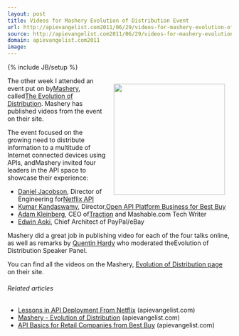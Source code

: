 ```yaml
---
layout: post
title: Videos for Mashery Evolution of Distribution Event
url: http://apievangelist.com2011/06/29/videos-for-mashery-evolution-of-distribution-event/
source: http://apievangelist.com2011/06/29/videos-for-mashery-evolution-of-distribution-event/
domain: apievangelist.com2011
image: 
---
```

{% include JB/setup %}
<a title="Evolution of Distribution" href="http://mashery.com/events/eod.html"><img style="padding: 15px;" src="http://kinlane-productions.s3.amazonaws.com/events/evolution-of-distribution/mashery-evolution-of-distribution-event-1.png" alt="" width="250" align="right" /></a>The other week I attended an event put on by<a title="Mashery" href="http://www.mashery.com/">Mashery</a>, called<a title="Evolution of Distribution" href="http://mashery.com/events/eod.html">The Evolution of Distribution</a>. Mashery has published videos from the event on their site.<p></p>
The event focused on the growing need to distribute information to a multitude of Internet connected devices using APIs, andMashery invited four leaders in the API space to showcase their experience:
<ul class="mainlist">
	<li><a title="Daniel Jacobsen" href="http://twitter.com/#!/daniel_jacobson">Daniel Jacobson</a>, Director of Engineering for<a title="Netflix API" href="http://developer.netflix.com/">Netflix API</a></li>
	<li><a title="Kumar Kandaswamy" href="http://twitter.com/#!/Kumar_K">Kumar Kandaswamy</a>, Director,<a title="Open API Platform Business for Best Buy" href="http://www.bbyopen.com/">Open API Platform Business for Best Buy</a></li>
	<li><a title="Adam Kleinberg" href="http://twitter.com/#!/adamkleinberg">Adam Kleinberg</a>, CEO of<a title="Traction" href="http://www.tractionco.com/">Traction</a> and Mashable.com Tech Writer</li>
	<li><a title="Edwin Aoki" href="http://twitter.com/#!/edwinaoki">Edwin Aoki</a>, Chief Architect of PayPal/eBay</li>
</ul>
Mashery did a great job in publishing video for each of the four talks online, as well as remarks by <a title="Quentin Hardy" href="http://twitter.com/#!/qhardy">Quentin Hardy</a> who moderated theEvolution of Distribution Speaker Panel.<p></p>
You can find all the videos on the Mashery, <a title="Evolution of Distribution" href="http://mashery.com/events/eod.html">Evolution of Distribution page</a> on their site.
<h6 class="zemanta-related-title" style="font-size: 1em;">Related articles</h6>
<ul class="zemanta-article-ul">
	<li class="zemanta-article-ul-li"><a href="http://blog.apievangelist.com/2011/06/10/lessons-in-api-deployment-from-netflix/">Lessons in API Deployment From Netflix</a> (apievangelist.com)</li>
	<li class="zemanta-article-ul-li"><a href="http://blog.apievangelist.com/2011/06/02/mashery-evolution-of-distribution/">Mashery - Evolution of Distribution</a> (apievangelist.com)</li>
	<li class="zemanta-article-ul-li"><a href="http://blog.apievangelist.com/2011/06/03/api-basics-for-retail-companies-from-best-buy/">API Basics for Retail Companies from Best Buy</a> (apievangelist.com)</li>
</ul>

